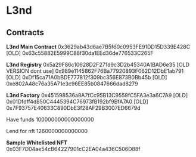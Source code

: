 # L3nd

## Contracts

**L3nd Main Contract**
0x3629ab43d6ae7B5f60c0953FE91DD15D339E428C  [OLD]
0x63c55882E5999C88f30da1EEd36de776533C265F

**L3nd Registry**
0x5a29F86c10628D2F271d9c3D2b45340A1BAD6e35 [OLD VERSION dont use]
0x989e1145862F76Ba77920893F062D12DbE1ab791  [OLD]
0xDf15ca71A0bBDE777812f309bc356E873B0Bb45b  [OLD]
0xe802A48c76a35A71e3c96EE85b0847666dad8279

**L3nd Factory**
0x451598536a8A7fCc95B13C9558fC5FA3e3a6C7A9  [OLD]
0x01Dfdff4d850C4445394C76973fB192bf9BfA7A0  [OLD]
0x7F93757E40633C890DbE3f28AF29B3007ED6679d


Have funds
100000000000000000

Lend for nft
1260000000000000



**Sample Whitelisted NFT**
0x03F7D04ae54cB64227901cC2EA04a436C506D88f